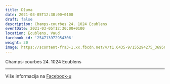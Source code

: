 ```yaml
---
title: Džuma
date: 2021-03-05T12:30:00+0100
draft: false
description: Champs-courbes 24. 1024 Ecublens
eventDate: 2021-03-05T12:30:00+0100
location: Écublens, Vaud
facebook_id: '254713972954306'
weight: 30
image: https://scontent-fra3-1.xx.fbcdn.net/v/t1.6435-9/155294275_3695079563921169_4909597834044538694_n.jpg?_nc_cat=101&ccb=1-7&_nc_sid=9e60e4&_nc_ohc=kc27AQQ943kQ7kNvwFSughb&_nc_oc=AdlGrH-1u2PDNwMDROwt7tsKsfGSUzArFmRfcYib-fmmryBkO_ozEZAqiN3-Sv6THSw&_nc_zt=23&_nc_ht=scontent-fra3-1.xx&edm=ABTKTjYEAAAA&_nc_gid=CqUBAr-W5xLgUbn2h4NB_w&oh=00_AfV1ESWJrPCggRhxc1Ue0Evk92mrCBtBgdu3awgGGroz-g&oe=68DDD2DB
---
```


Champs-courbes 24. 1024 Ecublens

---

Više informacija na [Facebook-u](https://facebook.com/events/254713972954306)